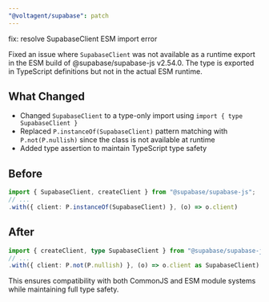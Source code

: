 ```yaml
---
"@voltagent/supabase": patch
---
```


fix: resolve SupabaseClient ESM import error

Fixed an issue where `SupabaseClient` was not available as a runtime export in the ESM build of @supabase/supabase-js v2.54.0. The type is exported in TypeScript definitions but not in the actual ESM runtime.

## What Changed

- Changed `SupabaseClient` to a type-only import using `import { type SupabaseClient }`
- Replaced `P.instanceOf(SupabaseClient)` pattern matching with `P.not(P.nullish)` since the class is not available at runtime
- Added type assertion to maintain TypeScript type safety

## Before

```typescript
import { SupabaseClient, createClient } from "@supabase/supabase-js";
// ...
.with({ client: P.instanceOf(SupabaseClient) }, (o) => o.client)
```

## After

```typescript
import { createClient, type SupabaseClient } from "@supabase/supabase-js";
// ...
.with({ client: P.not(P.nullish) }, (o) => o.client as SupabaseClient)
```

This ensures compatibility with both CommonJS and ESM module systems while maintaining full type safety.
